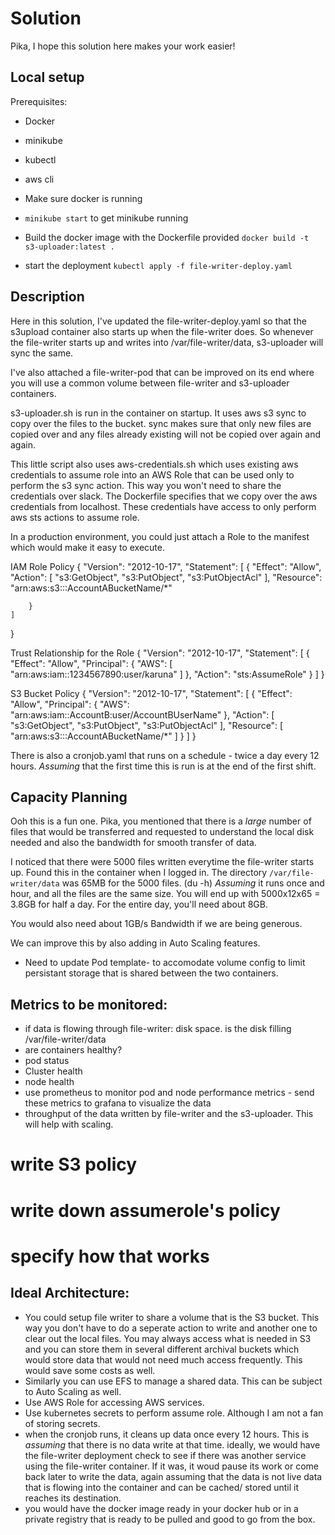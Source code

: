 # Solution 

Pika, I hope this solution here makes your work easier!

## Local setup
Prerequisites: 
- Docker
- minikube
- kubectl 
- aws cli

- Make sure docker is running
-  `minikube start` to get minikube running
- Build the docker image with the Dockerfile provided
`docker build -t s3-uploader:latest .`
- start the deployment
`kubectl apply -f file-writer-deploy.yaml `

## Description
Here in this solution, I've updated the file-writer-deploy.yaml so that the s3upload container also starts up when the file-writer does. So whenever the file-writer starts up and writes into /var/file-writer/data, s3-uploader will sync the same. 

I've also attached a file-writer-pod that can be improved on its end where you will use a common volume between file-writer and s3-uploader containers. 

s3-uploader.sh is run in the container on startup. It uses aws s3 sync to copy over the files to the bucket. sync makes sure that only new files are copied over and any files already existing will not be copied over again and again. 

This little script also uses aws-credentials.sh  which uses existing aws credentials to assume role into an AWS Role that can be used only to perform the s3 sync action. This way you won't need to share the credentials over slack. The Dockerfile specifies that we copy over the aws credentials from localhost. These credentials have access to only perform aws sts actions to assume role. 

In a production environment, you could just attach a Role to the manifest which would make it easy to execute. 

IAM Role Policy
{
    "Version": "2012-10-17",
    "Statement": [
        {
            "Effect": "Allow",
            "Action": [
                "s3:GetObject",
                "s3:PutObject",
                "s3:PutObjectAcl"
            ],
            "Resource": "arn:aws:s3:::AccountABucketName/*"

        }
    ]
}

Trust Relationship for the Role
{
  "Version": "2012-10-17",
  "Statement": [
    {
      "Effect": "Allow",
      "Principal": {
        "AWS": [
          "arn:aws:iam::1234567890:user/karuna"
        ]
      },
      "Action": "sts:AssumeRole"
    }
  ]
}

S3 Bucket Policy
{
    "Version": "2012-10-17",
    "Statement": [
        {
            "Effect": "Allow",
            "Principal": {
                "AWS": "arn:aws:iam::AccountB:user/AccountBUserName"
            },
            "Action": [
                "s3:GetObject",
                "s3:PutObject",
                "s3:PutObjectAcl"
            ],
            "Resource": [
                "arn:aws:s3:::AccountABucketName/*"
            ]
        }
    ]
}

There is also a cronjob.yaml that runs on a schedule - twice a day every 12 hours. 
*Assuming* that the first time this is run is at the end of the first shift. 

## Capacity Planning

Ooh this is a fun one. Pika, you mentioned that there is a *large* number of files that would be transferred and requested to understand the local disk needed and also the bandwidth for smooth transfer of data. 

I noticed that there were 5000 files written everytime the file-writer starts up. Found this in the container when I logged in. The directory `/var/file-writer/data` was 65MB for the 5000 files. (du -h) 
*Assuming* it runs once and hour,  and all the files are the same size. You will end up with 5000x12x65 = 3.8GB for half  a day. For the entire day, you'll need about 8GB. 

You would also need about 1GB/s Bandwidth if we are being generous. 

We can improve this by also adding in Auto Scaling features. 

- Need to update Pod template- to accomodate volume config to limit persistant storage that is shared between the two containers. 


## Metrics to be monitored:
- if data is flowing through file-writer: disk space. is the disk filling /var/file-writer/data
- are containers healthy?
- pod status
- Cluster health
- node health
- use prometheus to monitor pod and node performance metrics - send these metrics to grafana to visualize the data
- throughput of the data written by file-writer and the s3-uploader. This will help with scaling. 

# write S3 policy 
# write down assumerole's policy
# specify how that works


## Ideal Architecture:
- You could setup file writer to share a volume that is the S3 bucket. This way you don't have to do a seperate action to write and another one to clear out the local files. You may always access what is needed in S3 and you can store them in several different archival buckets which would store data that would not need much access frequently. This would save some costs as well.
- Similarly you can use EFS to manage a shared data. This can be subject to Auto Scaling as well.
- Use AWS Role for accessing AWS services. 
- Use kubernetes secrets to perform assume role. Although I am not a fan of storing secrets. 
- when the cronjob runs, it cleans up data once every 12 hours. This is *assuming* that there is no data write at that time. 
ideally, we would have the file-writer deployment check to see if there was another service using the file-writer container. If it was, it woud pause its work or come back later to write the data, again assuming that the data is not live data that is flowing into the container and can be cached/ stored until it reaches its destination. 
- you would have the docker image ready in your docker hub or in a private registry that is ready to be pulled and good to go from the box. 